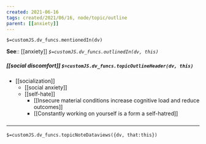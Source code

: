 ```yaml
---
created: 2021-06-16
tags: created/2021/06/16, node/topic/outline
parent: [[anxiety]]
---
```

`$=customJS.dv_funcs.mentionedIn(dv)`


**See**:: [[anxiety]]
*`$=customJS.dv_funcs.outlinedIn(dv, this)`*

##### [[social discomfort]] `$=customJS.dv_funcs.topicOutlineHeader(dv, this)`
- [[socialization]]
	- [[social anxiety]]
	- [[self-hate]]
		- [[Insecure material conditions increase cognitive load and reduce outcomes]]
		- [[Constantly working on yourself is a form a self-hatred]]


### <hr class="dataviews"/>
`$=customJS.dv_funcs.topicNoteDataviews({dv, that:this})`
